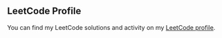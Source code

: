 ## LeetCode Profile
You can find my LeetCode solutions and activity on my [LeetCode profile](https://leetcode.com/u/MahmoudNamNam/).

